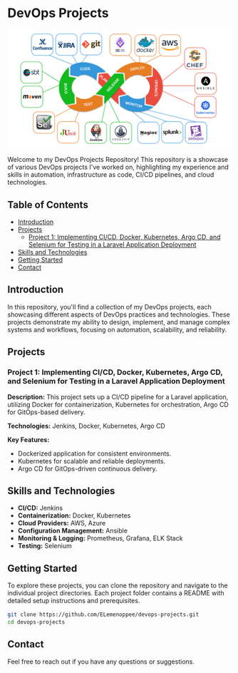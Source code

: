 # DevOps Projects

![alt text](Images/image.png)

Welcome to my DevOps Projects Repository! This repository is a showcase of various DevOps projects I've worked on, highlighting my experience and skills in automation, infrastructure as code, CI/CD pipelines, and cloud technologies.

## Table of Contents
- [Introduction](#introduction)
- [Projects](#projects)
  - [Project 1: Implementing CI/CD, Docker, Kubernetes, Argo CD, and Selenium for Testing in a Laravel Application Deployment](#project-1-Implementing-CI-CD)
- [Skills and Technologies](#skills-and-technologies)
- [Getting Started](#getting-started)
- [Contact](#contact)

## Introduction
In this repository, you'll find a collection of my DevOps projects, each showcasing different aspects of DevOps practices and technologies. These projects demonstrate my ability to design, implement, and manage complex systems and workflows, focusing on automation, scalability, and reliability.

## Projects

### Project 1: Implementing CI/CD, Docker, Kubernetes, Argo CD, and Selenium for Testing in a Laravel Application Deployment

**Description:** This project sets up a CI/CD pipeline for a Laravel application, utilizing Docker for containerization, Kubernetes for orchestration, Argo CD for GitOps-based delivery.

**Technologies:** Jenkins, Docker, Kubernetes, Argo CD

**Key Features:**
- Dockerized application for consistent environments.
- Kubernetes for scalable and reliable deployments.
- Argo CD for GitOps-driven continuous delivery.
  
## Skills and Technologies
- **CI/CD:** Jenkins
- **Containerization:** Docker, Kubernetes
- **Cloud Providers:** AWS, Azure
- **Configuration Management:** Ansible
- **Monitoring & Logging:** Prometheus, Grafana, ELK Stack
- **Testing:** Selenium

## Getting Started
To explore these projects, you can clone the repository and navigate to the individual project directories. Each project folder contains a README with detailed setup instructions and prerequisites.

```bash
git clone https://github.com/ELemenoppee/devops-projects.git
cd devops-projects
```

## Contact
Feel free to reach out if you have any questions or suggestions. 
